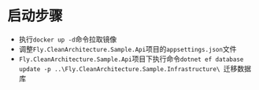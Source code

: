 # 启动步骤
- 执行`docker up -d`命令拉取镜像
- 调整`Fly.CleanArchitecture.Sample.Api`项目的`appsettings.json`文件
- `Fly.CleanArchitecture.Sample.Api`项目下执行命令`dotnet ef database update -p ..\Fly.CleanArchitecture.Sample.Infrastructure\ `迁移数据库